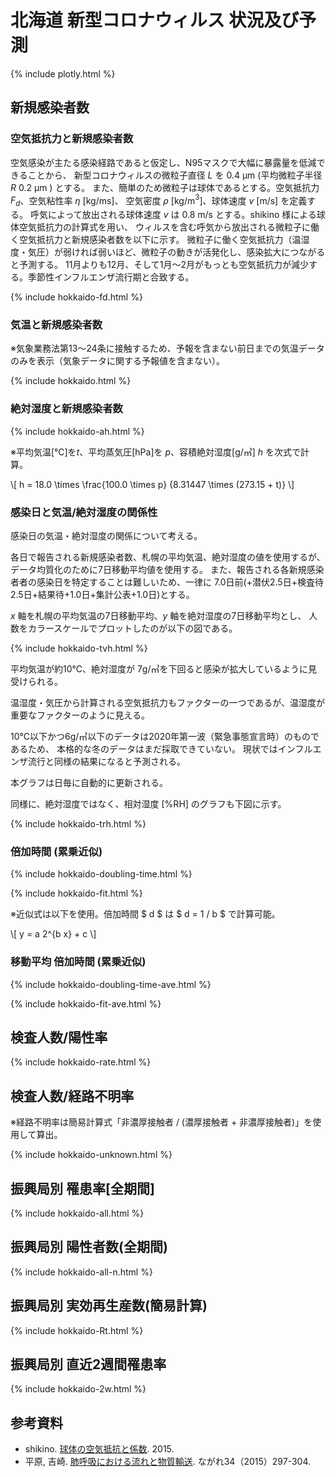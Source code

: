 # 北海道 新型コロナウィルス 状況及び予測

{% include plotly.html %}

## 新規感染者数

### 空気抵抗力と新規感染者数

空気感染が主たる感染経路であると仮定し、N95マスクで大幅に暴露量を低減できることから、
新型コロナウィルスの微粒子直径 $L$ を 0.4 μm (平均微粒子半径 $R$ 0.2 μm ) とする。
また、簡単のため微粒子は球体であるとする。空気抵抗力 $F_d$、空気粘性率 $\eta$ [kg/ms]、
空気密度 $\rho$ [kg/m${}^3$]、球体速度 $v$ [m/s] を定義する。
呼気によって放出される球体速度 $v$ は 0.8 m/s とする。shikino 様による球体空気抵抗力の計算式を用い、
ウィルスを含む呼気から放出される微粒子に働く空気抵抗力と新規感染者数を以下に示す。
微粒子に働く空気抵抗力（温湿度・気圧）が弱ければ弱いほど、微粒子の動きが活発化し、感染拡大につながると予測する。
11月よりも12月、そして1月～2月がもっとも空気抵抗力が減少する。季節性インフルエンザ流行期と合致する。

{% include hokkaido-fd.html %}

### 気温と新規感染者数
※気象業務法第13～24条に接触するため、予報を含まない前日までの気温データのみを表示（気象データに関する予報値を含まない）。

{% include hokkaido.html %}

### 絶対湿度と新規感染者数
{% include hokkaido-ah.html %}

※平均気温[℃]を$t$、平均蒸気圧[hPa]を $p$、容積絶対湿度[g/㎥] $h$ を次式で計算。


\\[
h = 18.0 \times \frac{100.0 \times p} {8.31447 \times (273.15 + t)}
\\]

### 感染日と気温/絶対湿度の関係性

感染日の気温・絶対湿度の関係について考える。

各日で報告される新規感染者数、札幌の平均気温、絶対湿度の値を使用するが、
データ均質化のために7日移動平均値を使用する。
また、報告される各新規感染者者の感染日を特定することは難しいため、一律に
7.0日前(+潜伏2.5日+検査待2.5日+結果待+1.0日+集計公表+1.0日)とする。

$x$ 軸を札幌の平均気温の7日移動平均、$y$ 軸を絶対湿度の7日移動平均とし、
人数をカラースケールでプロットしたのが以下の図である。

{% include hokkaido-tvh.html %}

平均気温が約10℃、絶対湿度が 7g/㎥を下回ると感染が拡大しているように見受けられる。

温湿度・気圧から計算される空気抵抗力もファクターの一つであるが、温湿度が重要なファクターのように見える。

10℃以下かつ6g/㎥以下のデータは2020年第一波（緊急事態宣言時）のものであるため、
本格的な冬のデータはまだ採取できていない。
現状ではインフルエンザ流行と同様の結果になると予測される。

本グラフは日毎に自動的に更新される。

同様に、絶対湿度ではなく、相対湿度 [%RH] のグラフも下図に示す。

{% include hokkaido-trh.html %}

### 倍加時間 (累乗近似)

{% include hokkaido-doubling-time.html %}

{% include hokkaido-fit.html %}

※近似式は以下を使用。倍加時間 $ d $ は $ d = 1 / b $ で計算可能。


\\[
y = a 2^{b x} + c
\\]

### 移動平均 倍加時間 (累乗近似)

{% include hokkaido-doubling-time-ave.html %}

{% include hokkaido-fit-ave.html %}

## 検査人数/陽性率
{% include hokkaido-rate.html %}

## 検査人数/経路不明率

※経路不明率は簡易計算式「非濃厚接触者 / (濃厚接触者 + 非濃厚接触者)」を使用して算出。

{% include hokkaido-unknown.html %}

## 振興局別 罹患率[全期間] 
{% include hokkaido-all.html %}

## 振興局別 陽性者数(全期間)
{% include hokkaido-all-n.html %}

## 振興局別 実効再生産数(簡易計算)
{% include hokkaido-Rt.html %}

## 振興局別 直近2週間罹患率
{% include hokkaido-2w.html %}


## 参考資料

* shikino. [球体の空気抵抗と係数](https://slpr.sakura.ne.jp/qp/air-resistance/). 2015.
* 平原, 吉崎. [肺呼吸における流れと物質輸送](https://www.nagare.or.jp/download/noauth.html?d=34-4tokushu5.pdf&dir=144). ながれ34（2015）297-304.

